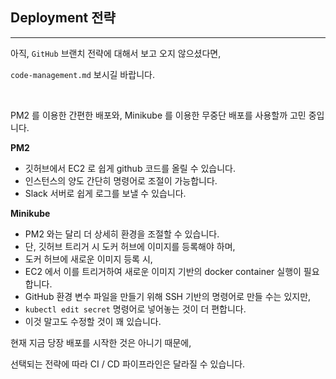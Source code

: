 ## Deployment 전략

---

아직, `GitHub` 브랜치 전략에 대해서 보고 오지 않으셨다면, 

`code-management.md` 보시길 바랍니다.

<br/>

PM2 를 이용한 간편한 배포와, Minikube 를 이용한 무중단 배포를 사용할까 고민 중입니다.

**PM2**

* 깃허브에서 EC2 로 쉽게 github 코드를 올릴 수 있습니다.
* 인스턴스의 양도 간단히 명령어로 조절이 가능합니다.
* Slack 서버로 쉽게 로그를 보낼 수 있습니다.

**Minikube**

* PM2 와는 달리 더 상세히 환경을 조절할 수 있습니다.
* 단, 깃허브 트리거 시 도커 허브에 이미지를 등록해야 하며,
* 도커 허브에 새로운 이미지 등록 시, 
* EC2 에서 이를 트리거하여 새로운 이미지 기반의 docker container 실행이 필요합니다.
* GitHub 환경 변수 파일을 만들기 위해 SSH 기반의 명령어로 만들 수는 있지만,
* `kubectl edit secret` 명령어로 넣어놓는 것이 더 편합니다.
* 이것 말고도 수정할 것이 꽤 있습니다.


현재 지금 당장 배포를 시작한 것은 아니기 때문에,

선택되는 전략에 따라 CI / CD 파이프라인은 달라질 수 있습니다.
